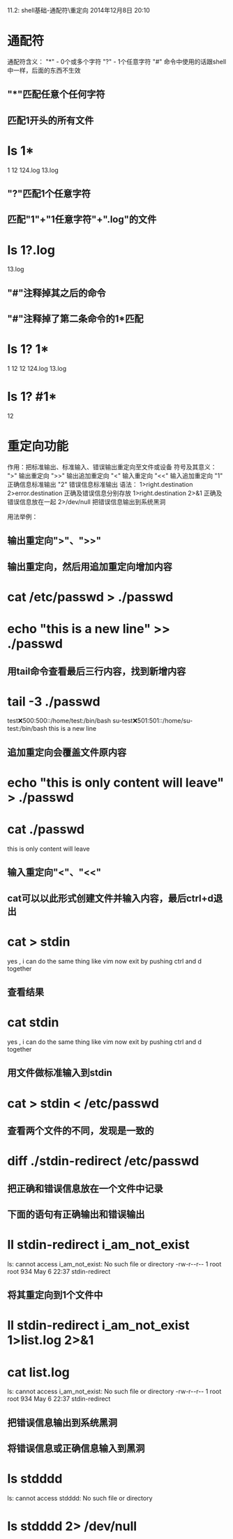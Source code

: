 11.2: shell基础-通配符\重定向
2014年12月8日
20:10
 
通配符
==============================================
通配符含义：
"*" - 0个或多个字符
"?" - 1个任意字符
"#" 命令中使用的话跟shell中一样，后面的东西不生效
## "*"匹配任意个任何字符
 
## 匹配1开头的所有文件
# ls 1*
1  12  124.log  13.log
 
 
## "?"匹配1个任意字符
 
## 匹配"1"+"1任意字符"+".log"的文件
# ls 1?.log
13.log
 
 
## "#"注释掉其之后的命令
 
## "#"注释掉了第二条命令的1*匹配
# ls 1? 1*
1  12  12  124.log  13.log
# ls 1? #1*
12
  
 
重定向功能
==============================================
作用：把标准输出、标准输入、错误输出重定向至文件或设备
符号及其意义：
">" 输出重定向
">>" 输出追加重定向
"<" 输入重定向
"<<" 输入追加重定向
"1" 正确信息标准输出
"2" 错误信息标准输出
语法：
1>right.destination 2>error.destination 正确及错误信息分别存放
1>right.destination 2>&1 正确及错误信息放在一起
2>/dev/null 把错误信息输出到系统黑洞
 
用法举例：
## 输出重定向">"、">>"
 
## 输出重定向，然后用追加重定向增加内容
# cat /etc/passwd > ./passwd
# echo "this is a new line" >> ./passwd
## 用tail命令查看最后三行内容，找到新增内容
# tail -3 ./passwd
test:x:500:500::/home/test:/bin/bash
su-test:x:501:501::/home/su-test:/bin/bash
this is a new line
 
## 追加重定向会覆盖文件原内容
# echo "this is only content will leave" > ./passwd
# cat ./passwd
this is only content will leave
 
 
## 输入重定向"<"、"<<"
 
## cat可以以此形式创建文件并输入内容，最后ctrl+d退出
# cat > stdin
yes , i can do the same thing like vim
now exit by pushing ctrl and d together
## 查看结果
# cat stdin
yes , i can do the same thing like vim
now exit by pushing ctrl and d together
## 用文件做标准输入到stdin
# cat > stdin < /etc/passwd
## 查看两个文件的不同，发现是一致的
# diff ./stdin-redirect /etc/passwd
 
 
## 把正确和错误信息放在一个文件中记录
 
## 下面的语句有正确输出和错误输出
# ll stdin-redirect i_am_not_exist
ls: cannot access i_am_not_exist: No such file or directory
-rw-r--r-- 1 root root 934 May  6 22:37 stdin-redirect
 
## 将其重定向到1个文件中
# ll stdin-redirect i_am_not_exist 1>list.log 2>&1
# cat list.log
ls: cannot access i_am_not_exist: No such file or directory
-rw-r--r-- 1 root root 934 May  6 22:37 stdin-redirect
 
 
## 把错误信息输出到系统黑洞
 
## 将错误信息或正确信息输入到黑洞
# ls stdddd
ls: cannot access stdddd: No such file or directory
# ls stdddd 2> /dev/null
